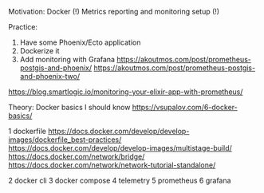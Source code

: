 Motivation:
Docker (!)
Metrics reporting and monitoring setup (!)

Practice:
1. Have some Phoenix/Ecto application
2. Dockerize it
3. Add monitoring with Grafana
https://akoutmos.com/post/prometheus-postgis-and-phoenix/
https://akoutmos.com/post/prometheus-postgis-and-phoenix-two/

https://blog.smartlogic.io/monitoring-your-elixir-app-with-prometheus/

Theory:
Docker basics I should know
https://vsupalov.com/6-docker-basics/

1 dockerfile
https://docs.docker.com/develop/develop-images/dockerfile_best-practices/
https://docs.docker.com/develop/develop-images/multistage-build/
https://docs.docker.com/network/bridge/
https://docs.docker.com/network/network-tutorial-standalone/

2 docker cli
3 docker compose
4 telemetry
5 prometheus
6 grafana

